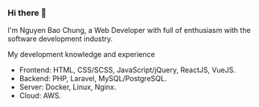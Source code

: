 ### Hi there 👋

I'm Nguyen Bao Chung, a Web Developer with full of enthusiasm with the software development industry.

My development knowledge and experience
- Frontend: HTML, CSS/SCSS, JavaScript/jQuery, ReactJS, VueJS.
- Backend: PHP, Laravel, MySQL/PostgreSQL.
- Server: Docker, Linux, Nginx.
- Cloud: AWS.

<!--
**Chung-NB/Chung-NB** is a ✨ _special_ ✨ repository because its `README.md` (this file) appears on your GitHub profile.

Here are some ideas to get you started:

- 🔭 I’m currently working on ...
- 🌱 I’m currently learning ...
- 👯 I’m looking to collaborate on ...
- 🤔 I’m looking for help with ...
- 💬 Ask me about ...
- 📫 How to reach me: ...
- 😄 Pronouns: ...
- ⚡ Fun fact: ...
-->
